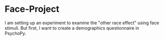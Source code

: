 # Face-Project
I am setting up an experiment to examine the "other race effect" using face stimuli. 
But first, I want to create a demographics questionnaire in PsychoPy.
